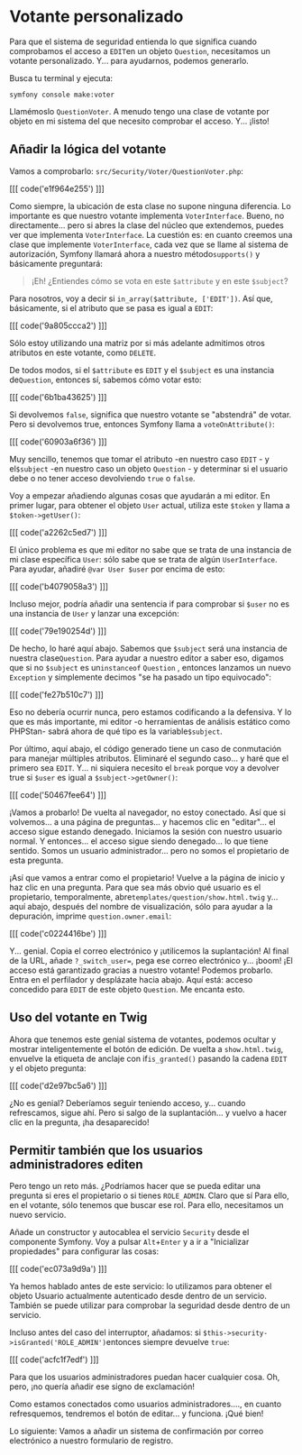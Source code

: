 # Votante personalizado

Para que el sistema de seguridad entienda lo que significa cuando comprobamos el acceso a `EDIT`en un objeto `Question`, necesitamos un votante personalizado. Y... para ayudarnos, podemos generarlo.

Busca tu terminal y ejecuta:

```terminal
symfony console make:voter
```

Llamémoslo `QuestionVoter`. A menudo tengo una clase de votante por objeto en mi sistema del que necesito comprobar el acceso. Y... ¡listo!

## Añadir la lógica del votante

Vamos a comprobarlo: `src/Security/Voter/QuestionVoter.php`:

[[[ code('e1f964e255') ]]]

Como siempre, la ubicación de esta clase no supone ninguna diferencia. Lo importante es que nuestro votante implementa `VoterInterface`. Bueno, no directamente... pero si abres la clase del núcleo que extendemos, puedes ver que implementa `VoterInterface`. La cuestión es: en cuanto creemos una clase que implemente `VoterInterface`, cada vez que se llame al sistema de autorización, Symfony llamará ahora a nuestro método`supports()` y básicamente preguntará:

> ¡Eh! ¿Entiendes cómo se vota en este `$attribute` y en este `$subject`?

Para nosotros, voy a decir si `in_array($attribute, ['EDIT'])`. Así que, básicamente, si el atributo que se pasa es igual a `EDIT`:

[[[ code('9a805ccca2') ]]]

Sólo estoy utilizando una matriz por si más adelante admitimos otros atributos en este votante, como `DELETE`.

De todos modos, si el `$attribute` es `EDIT` y el `$subject` es una instancia de`Question`, entonces sí, sabemos cómo votar esto:

[[[ code('6b1ba43625') ]]]

Si devolvemos `false`, significa que nuestro votante se "abstendrá" de votar. Pero si devolvemos true, entonces Symfony llama a `voteOnAttribute()`:

[[[ code('60903a6f36') ]]]

Muy sencillo, tenemos que tomar el atributo -en nuestro caso `EDIT` - y el`$subject` -en nuestro caso un objeto `Question` - y determinar si el usuario debe o no tener acceso devolviendo `true` o `false`.

Voy a empezar añadiendo algunas cosas que ayudarán a mi editor. En primer lugar, para obtener el objeto `User` actual, utiliza este `$token` y llama a `$token->getUser()`:

[[[ code('a2262c5ed7') ]]]

El único problema es que mi editor no sabe que se trata de una instancia de mi clase específica `User`: sólo sabe que se trata de algún `UserInterface`. Para ayudar, añadiré `@var User $user` por encima de esto:

[[[ code('b4079058a3') ]]]

Incluso mejor, podría añadir una sentencia if para comprobar si `$user` no es una instancia de `User` y lanzar una excepción:

[[[ code('79e190254d') ]]]

De hecho, lo haré aquí abajo. Sabemos que `$subject` será una instancia de nuestra clase`Question`. Para ayudar a nuestro editor a saber eso, digamos que si no `$subject` es un`instanceof` `Question` , entonces lanzamos un nuevo `Exception` y simplemente decimos "se ha pasado un tipo equivocado":

[[[ code('fe27b510c7') ]]]

Eso no debería ocurrir nunca, pero estamos codificando a la defensiva. Y lo que es más importante, mi editor -o herramientas de análisis estático como PHPStan- sabrá ahora de qué tipo es la variable`$subject`.

Por último, aquí abajo, el código generado tiene un caso de conmutación para manejar múltiples atributos. Eliminaré el segundo caso... y haré que el primero sea `EDIT`. Y... ni siquiera necesito el `break` porque voy a devolver true si `$user` es igual a `$subject->getOwner()`:

[[[ code('50467fee64') ]]]

¡Vamos a probarlo! De vuelta al navegador, no estoy conectado. Así que si volvemos... a una página de preguntas... y hacemos clic en "editar"... el acceso sigue estando denegado. Iniciamos la sesión con nuestro usuario normal. Y entonces... el acceso sigue siendo denegado... lo que tiene sentido. Somos un usuario administrador... pero no somos el propietario de esta pregunta.

¡Así que vamos a entrar como el propietario! Vuelve a la página de inicio y haz clic en una pregunta. Para que sea más obvio qué usuario es el propietario, temporalmente, abre`templates/question/show.html.twig` y... aquí abajo, después del nombre de visualización, sólo para ayudar a la depuración, imprime `question.owner.email`:

[[[ code('c0224416be') ]]]

Y... genial. Copia el correo electrónico y ¡utilicemos la suplantación! Al final de la URL, añade `?_switch_user=`, pega ese correo electrónico y... ¡boom! ¡El acceso está garantizado gracias a nuestro votante! Podemos probarlo. Entra en el perfilador y desplázate hacia abajo. Aquí está: acceso concedido para `EDIT` de este objeto `Question`. Me encanta esto.

## Uso del votante en Twig

Ahora que tenemos este genial sistema de votantes, podemos ocultar y mostrar inteligentemente el botón de edición. De vuelta a `show.html.twig`, envuelve la etiqueta de anclaje con if`is_granted()` pasando la cadena `EDIT` y el objeto pregunta:

[[[ code('d2e97bc5a6') ]]]

¿No es genial? Deberíamos seguir teniendo acceso, y... cuando refrescamos, sigue ahí. Pero si salgo de la suplantación... y vuelvo a hacer clic en la pregunta, ¡ha desaparecido!

## Permitir también que los usuarios administradores editen

Pero tengo un reto más. ¿Podríamos hacer que se pueda editar una pregunta si eres el propietario o si tienes `ROLE_ADMIN`. Claro que sí Para ello, en el votante, sólo tenemos que buscar ese rol. Para ello, necesitamos un nuevo servicio.

Añade un constructor y autocablea el servicio `Security` desde el componente Symfony. Voy a pulsar `Alt`+`Enter` y a ir a "Inicializar propiedades" para configurar las cosas:

[[[ code('ec073a9d9a') ]]]

Ya hemos hablado antes de este servicio: lo utilizamos para obtener el objeto Usuario actualmente autenticado desde dentro de un servicio. También se puede utilizar para comprobar la seguridad desde dentro de un servicio.

Incluso antes del caso del interruptor, añadamos: si `$this->security->isGranted('ROLE_ADMIN')`entonces siempre devuelve `true`:

[[[ code('acfc1f7edf') ]]]

Para que los usuarios administradores puedan hacer cualquier cosa. Oh, pero, ¡no quería añadir ese signo de exclamación!

Como estamos conectados como usuarios administradores...., en cuanto refresquemos, tendremos el botón de editar... y funciona. ¡Qué bien!

Lo siguiente: Vamos a añadir un sistema de confirmación por correo electrónico a nuestro formulario de registro.

